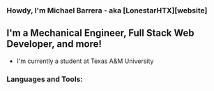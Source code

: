 ### Howdy, I'm Michael Barrera - aka [LonestarHTX][website]

## I'm a Mechanical Engineer, Full Stack Web Developer, and more!

- I'm currently a student at Texas A&M University

### Languages and Tools:

<br />

</details>
